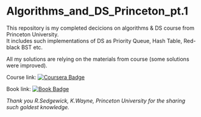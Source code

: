 # Algorithms_and_DS_Princeton_pt.1

This repository is my completed decicions on algorithms & DS course from Princeton University.\
It includes such implementations of DS as Priority Queue, Hash Table, Red-black BST etc.


All my solutions are relying on the materials from course (some solutions were improved).


Course link: [![Coursera Badge](https://img.shields.io/badge/-Course-grey?style=flat&logo=coursera&link=https://coursera.org/share/d8124fd791622db91dba4e4bd9c612fd)](https://coursera.org/share/d8124fd791622db91dba4e4bd9c612fd)


Book link: [![Book Badge](https://img.shields.io/badge/-PrincetonBook-grey?style=flat&logo=princeton&link=https://algs4.cs.princeton.edu/home/)](https://algs4.cs.princeton.edu/home/)


*Thank you R.Sedgewick, K.Wayne, Princeton University for the sharing such goldest knowledge.*
